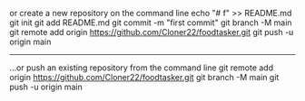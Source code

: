 or create a new repository on the command line
echo "# f" >> README.md
git init
git add README.md
git commit -m "first commit"
git branch -M main
git remote add origin https://github.com/Cloner22/foodtasker.git
git push -u origin main



----------------------------------
…or push an existing repository from the command line
git remote add origin https://github.com/Cloner22/foodtasker.git
git branch -M main
git push -u origin main
